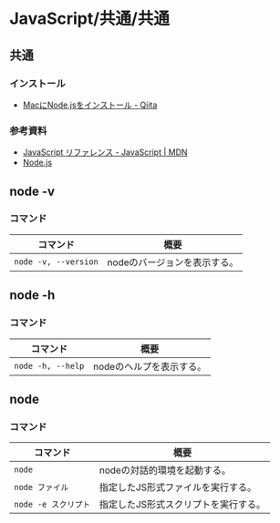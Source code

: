 # JavaScript/共通/共通

## 共通

### インストール

- [MacにNode.jsをインストール - Qiita](https://qiita.com/kyosuke5_20/items/c5f68fc9d89b84c0df09)

### 参考資料

- [JavaScript リファレンス - JavaScript | MDN](https://developer.mozilla.org/ja/docs/Web/JavaScript/Reference)
- [Node.js](https://nodejs.org/ja/)

## node -v

### コマンド

| コマンド             | 概要                         |
| -------------------- | ---------------------------- |
| `node -v, --version` | nodeのバージョンを表示する。 |

## node -h

### コマンド

| コマンド          | 概要                     |
| ----------------- | ------------------------ |
| `node -h, --help` | nodeのヘルプを表示する。 |

## node

### コマンド

| コマンド             | 概要                                 |
| -------------------- | ------------------------------------ |
| `node`               | nodeの対話的環境を起動する。         |
| `node ファイル`      | 指定したJS形式ファイルを実行する。   |
| `node -e スクリプト` | 指定したJS形式スクリプトを実行する。 |
